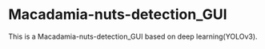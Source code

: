 # Macadamia-nuts-detection_GUI
This is a Macadamia-nuts-detection_GUI based on deep learning(YOLOv3).
